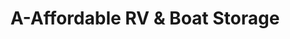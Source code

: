 ---
title: "A-Affordable RV & Boat Storage"
url: /hutto/a-affordable-rv-und-boat-storage/
shop: Mieten
---